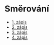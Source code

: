 # Směrování
- [1. zápis](./uvod/01-08092023.md)
- [2. zápis](./uvod/02-11092023.md)
- [3. zápis](./uvod/03-12092023.md)
- [4. zápis](./uvod/04-13092023.md)